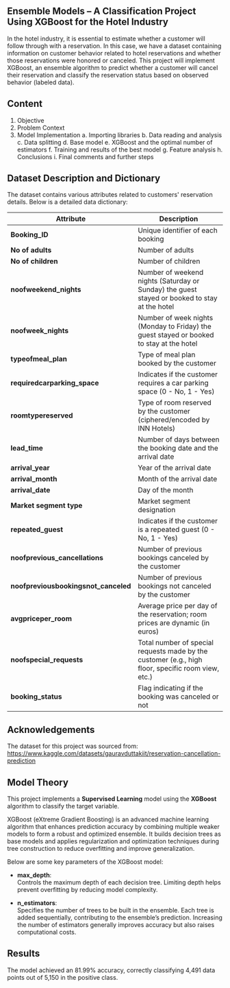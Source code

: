 ## Ensemble Models – A Classification Project Using XGBoost for the Hotel Industry

In the hotel industry, it is essential to estimate whether a customer will follow through with a reservation. In this case, we have a dataset containing information on customer behavior related to hotel reservations and whether those reservations were honored or canceled. This project will implement XGBoost, an ensemble algorithm to predict whether a customer will cancel their reservation and classify the reservation status based on observed behavior (labeled data).


## Content

1. Objective
2. Problem Context
3. Model Implementation
    a. Importing libraries
    b. Data reading and analysis
    c. Data splitting
    d. Base model
    e. XGBoost and the optimal number of estimators
    f. Training and results of the best model
    g. Feature analysis
    h. Conclusions
    i. Final comments and further steps


## Dataset Description and Dictionary

The dataset contains various attributes related to customers' reservation details. Below is a detailed data dictionary:

| **Attribute**                      | **Description**                                                                                                                            |
|------------------------------------|--------------------------------------------------------------------------------------------------------------------------------------------|
| **Booking_ID**                     | Unique identifier of each booking                                                                                                          |
| **No of adults**                   | Number of adults                                                                                                                           |
| **No of children**                 | Number of children                                                                                                                         |
| **noofweekend_nights**             | Number of weekend nights (Saturday or Sunday) the guest stayed or booked to stay at the hotel                                              |
| **noofweek_nights**                | Number of week nights (Monday to Friday) the guest stayed or booked to stay at the hotel                                                    |
| **typeofmeal_plan**                | Type of meal plan booked by the customer                                                                                                   |
| **requiredcarparking_space**       | Indicates if the customer requires a car parking space (0 - No, 1 - Yes)                                                                    |
| **roomtypereserved**               | Type of room reserved by the customer (ciphered/encoded by INN Hotels)                                                                      |
| **lead_time**                      | Number of days between the booking date and the arrival date                                                                                |
| **arrival_year**                   | Year of the arrival date                                                                                                                    |
| **arrival_month**                  | Month of the arrival date                                                                                                                   |
| **arrival_date**                   | Day of the month                                                                                                                            |
| **Market segment type**            | Market segment designation                                                                                                                  |
| **repeated_guest**                 | Indicates if the customer is a repeated guest (0 - No, 1 - Yes)                                                                             |
| **noofprevious_cancellations**     | Number of previous bookings canceled by the customer                                                                                        |
| **noofpreviousbookingsnot_canceled** | Number of previous bookings not canceled by the customer                                                                                   |
| **avgpriceper_room**               | Average price per day of the reservation; room prices are dynamic (in euros)                                                                |
| **noofspecial_requests**           | Total number of special requests made by the customer (e.g., high floor, specific room view, etc.)                                           |
| **booking_status**                 | Flag indicating if the booking was canceled or not                                                                                          |


## Acknowledgements

The dataset for this project was sourced from: https://www.kaggle.com/datasets/gauravduttakiit/reservation-cancellation-prediction


## Model Theory

This project implements a **Supervised Learning** model using the **XGBoost** algorithm to classify the target variable.

XGBoost (eXtreme Gradient Boosting) is an advanced machine learning algorithm that enhances prediction accuracy by combining multiple weaker models to form a robust and optimized ensemble. It builds decision trees as base models and applies regularization and optimization techniques during tree construction to reduce overfitting and improve generalization. 

Below are some key parameters of the XGBoost model:

- **max_depth**:  
   Controls the maximum depth of each decision tree. Limiting depth helps prevent overfitting by reducing model complexity.

- **n_estimators**:  
   Specifies the number of trees to be built in the ensemble. Each tree is added sequentially, contributing to the ensemble’s prediction. Increasing the number of estimators generally improves accuracy but also raises computational costs.


## Results

The model achieved an 81.99% accuracy, correctly classifying 4,491 data points out of 5,150 in the positive class.